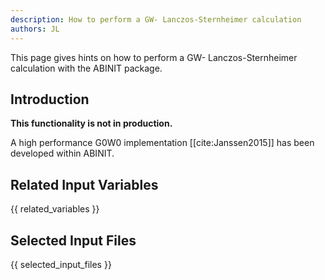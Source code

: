 ```yaml
---
description: How to perform a GW- Lanczos-Sternheimer calculation
authors: JL
---
```

<!--- This is the source file for this topics. Can be edited. -->

This page gives hints on how to perform a GW- Lanczos-Sternheimer calculation with the ABINIT package.

## Introduction

**This functionality is not in production.**

A high performance G0W0 implementation [[cite:Janssen2015]] has been developed
within ABINIT.

## Related Input Variables

{{ related_variables }}

## Selected Input Files

{{ selected_input_files }}

